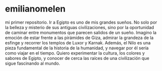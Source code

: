 # emilianomelen
mi primer repositorio. Ir a Egipto es uno de mis grandes sueños. No solo por la belleza y misterio de sus antiguas civilizaciones, sino por la oportunidad de caminar entre monumentos que parecen salidos de un sueño. Imagino la emoción de estar frente a las pirámides de Giza, admirar la grandeza de la esfinge y recorrer los templos de Luxor y Karnak. Además, el Nilo es una pieza fundamental de la historia de la humanidad, y navegar por él sería como viajar en el tiempo. Quiero experimentar la cultura, los colores y sabores de Egipto, y conocer de cerca las raíces de una civilización que sigue fascinando al mundo.
